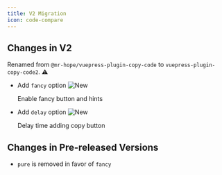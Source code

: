 ```yaml
---
title: V2 Migration
icon: code-compare
---
```


## Changes in V2

Renamed from `@mr-hope/vuepress-plugin-copy-code` to `vuepress-plugin-copy-code2`. ⚠

- Add `fancy` option ![New](https://img.shields.io/badge/-New-brightgreen)

  Enable fancy button and hints

- Add `delay` option ![New](https://img.shields.io/badge/-New-brightgreen)

  Delay time adding copy button

## Changes in Pre-released Versions

- `pure` is removed in favor of `fancy`
